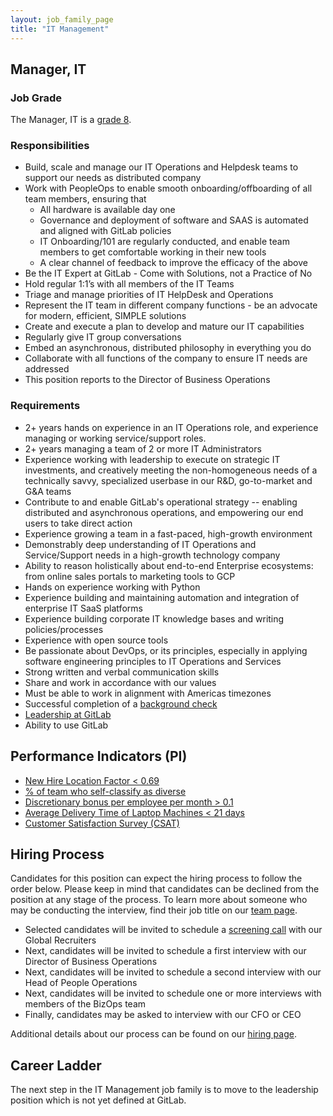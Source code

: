 ```yaml
---
layout: job_family_page
title: "IT Management"
---
```


## Manager, IT

### Job Grade 

The Manager, IT is a [grade 8](/handbook/total-rewards/compensation/compensation-calculator/#gitlab-job-grades).

### Responsibilities

* Build, scale and manage our IT Operations and Helpdesk teams to support our needs as distributed company
* Work with PeopleOps to enable smooth onboarding/offboarding of all team members, ensuring that
    * All hardware is available day one
    * Governance and deployment of software and SAAS is automated and aligned with GitLab policies
    * IT Onboarding/101 are regularly conducted, and enable team members to get comfortable working in their new tools
    * A clear channel of feedback to improve the efficacy of the above
* Be the IT Expert at GitLab - Come with Solutions, not a Practice of No
* Hold regular 1:1’s with all members of the IT Teams
* Triage and manage priorities of IT HelpDesk and Operations
* Represent the IT team in different company functions - be an advocate for modern, efficient, SIMPLE solutions
* Create and execute a plan to develop and mature our IT capabilities
* Regularly give IT group conversations
* Embed an asynchronous, distributed philosophy in everything you do
* Collaborate with all functions of the company to ensure IT needs are addressed
* This position reports to the Director of Business Operations

### Requirements

* 2+ years hands on experience in an IT Operations role, and experience managing or working service/support roles.
* 2+ years managing a team of 2 or more IT Administrators
* Experience working with leadership to execute on strategic IT investments, and creatively meeting the non-homogeneous needs of a technically savvy, specialized userbase in our R&D, go-to-market and G&A teams
* Contribute to and enable GitLab's operational strategy -- enabling distributed and asynchronous operations, and empowering our end users to take direct action
* Experience growing a team in a fast-paced, high-growth environment
* Demonstrably deep understanding of IT Operations and Service/Support needs in a high-growth technology company
* Ability to reason holistically about end-to-end Enterprise ecosystems: from online sales portals to marketing tools to GCP
* Hands on experience working with Python
* Experience building and maintaining automation and integration of enterprise IT SaaS platforms
* Experience building corporate IT knowledge bases and writing policies/processes
* Experience with open source tools
* Be passionate about DevOps, or its principles, especially in applying software engineering principles to IT Operations and Services
* Strong written and verbal communication skills
* Share and work in accordance with our values
* Must be able to work in alignment with Americas timezones
* Successful completion of a [background check](/handbook/legal/gitlab-code-of-business-conduct-and-ethics/#background-checks)
* [Leadership at GitLab](https://about.gitlab.com/company/team/structure/#management-group)
* Ability to use GitLab

## Performance Indicators (PI)

*  [New Hire Location Factor < 0.69](/handbook/business-ops/metrics/#new-hire-location-factor--069)
*  [% of team who self-classify as diverse](/handbook/business-ops/metrics/#percent--of-team-who-self-classify-as-diverse)
*  [Discretionary bonus per employee per month > 0.1](/handbook/business-ops/metrics/#discretionary-bonus-per-employee-per-month--01)
*  [Average Delivery Time of Laptop Machines < 21 days](/handbook/business-ops/metrics/#average-delivery-time-of-laptop-machines--21-days)
*  [Customer Satisfaction Survey (CSAT)](/handbook/business-ops/metrics/#customer-satisfaction-survey-csat)

## Hiring Process

Candidates for this position can expect the hiring process to follow the order below. Please keep in mind that candidates can be declined from the position at any stage of the process. To learn more about someone who may be conducting the interview, find their job title on our [team page](/company/team).

* Selected candidates will be invited to schedule a [screening call](/handbook/hiring/#screening-call) with our Global Recruiters
* Next, candidates will be invited to schedule a first interview with our Director of Business Operations
* Next, candidates will be invited to schedule a second interview with our Head of People Operations
* Next, candidates will be invited to schedule one or more interviews with members of the BizOps team
* Finally, candidates may be asked to interview with our CFO or CEO

Additional details about our process can be found on our [hiring page](/handbook/hiring).

## Career Ladder 

The next step in the IT Management job family is to move to the leadership position which is not yet defined at GitLab. 
